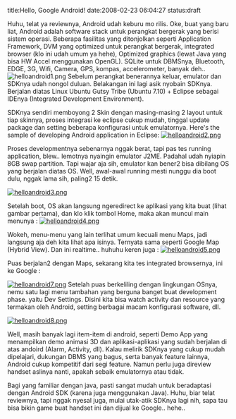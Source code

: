 title:Hello, Google Android!
date:2008-02-23 06:04:27
status:draft

Huhu, telat ya reviewnya, Android udah keburu mo rilis. Oke, buat yang baru liat, Android adalah software stack untuk perangkat bergerak yang berisi sistem operasi. Beberapa fasilitas yang ditonjolkan seperti Application Framework, DVM yang optimized untuk perangkat bergerak, integrated browser (klo ini udah umum ya hehe), Optimized graphics (lewat Java yang bisa HW Accel menggunakan OpenGL). SQLite untuk DBMSnya, Bluetooth, EDGE, 3G, Wifi, Camera, GPS, kompas, accelerometer, banyak deh..
<img src="http://kecebongsoft.files.wordpress.com/2008/02/helloandroid1.png" alt="helloandroid1.png" />
Sebelum perangkat benerannya keluar, emulator dan SDKnya udah nongol duluan. Belakangan ini lagi asik nyobain SDKnya. Berjalan diatas Linux Ubuntu Gutsy Tribe (Ubuntu 7.10) + Eclipse sebagai IDEnya (Integrated Development Environment).
<!--more-->
SDKnya sendiri memboyong 2 Skin dengan masing-masing 2 layout untuk tiap skinnya, proses integrasi ke eclipse cukup mudah, tinggal update package dan setting beberapa konfigurasi untuk emulatornya. Here's the sample of developing Android application in Eclipse:
<a href="http://kecebongsoft.files.wordpress.com/2008/02/helloandroid2.png" title="helloandroid2.png"><img src="http://kecebongsoft.files.wordpress.com/2008/02/helloandroid2.thumbnail.png" alt="helloandroid2.png" /></a>

Proses developmentnya sebenarnya nggak berat, tapi pas tes running application, blew.. lemotnya nyaingin emulator J2ME. Padahal udah nyiapin 8GB swap partition. Tapi wajar aja sih, emulator kan bener2 bisa dibilang OS yang berjalan diatas OS. Well, awal-awal running mesti nunggu dia boot dulu, nggak lama sih, paling2 15 detik.

<a href="http://kecebongsoft.files.wordpress.com/2008/02/helloandroid3.png" title="helloandroid3.png"><img src="http://kecebongsoft.files.wordpress.com/2008/02/helloandroid3.thumbnail.png" alt="helloandroid3.png" /></a>

Setelah boot, OS akan langsung ngeredirect ke aplikasi yang kita buat (lihat gambar pertama), dan klo klik tombol Home, maka akan muncul main menunya :
<a href="http://kecebongsoft.files.wordpress.com/2008/02/helloandroid4.png" title="helloandroid4.png"><img src="http://kecebongsoft.files.wordpress.com/2008/02/helloandroid4.thumbnail.png" alt="helloandroid4.png" /></a>

Wokeh, menu-menu yang lain terlihat umum kecuali menu Maps, jadi langsung aja deh kita lihat apa isinya. Ternyata sama seperti Google Map (Hybrid View). Dan ini realtime.. huhuhu keren juga :
<a href="http://kecebongsoft.files.wordpress.com/2008/02/helloandroid5.png" title="helloandroid5.png"><img src="http://kecebongsoft.files.wordpress.com/2008/02/helloandroid5.thumbnail.png" alt="helloandroid5.png" /></a>

Puas berjalan2 dengan Maps, sekarang kita tes integrated browsernya, ini ke Google :

<a href="http://kecebongsoft.files.wordpress.com/2008/02/helloandroid7.png" title="helloandroid7.png"><img src="http://kecebongsoft.files.wordpress.com/2008/02/helloandroid7.thumbnail.png" alt="helloandroid7.png" /></a>
Setelah puas berkeliling dengan lingkungan OSnya, nemu satu lagi menu tambahan yang berguna banget buat development phase. yaitu Dev Settings. Disini kita bisa watch activity dan resource yang termakan oleh Android, setting berbagai macam konfigurasi software, dll.

<a href="http://kecebongsoft.files.wordpress.com/2008/02/helloandroid8.png" title="helloandroid8.png"><img src="http://kecebongsoft.files.wordpress.com/2008/02/helloandroid8.thumbnail.png" alt="helloandroid8.png" /></a>

Well, masih banyak lagi item-item di android, seperti Demo App yang menampilkan demo animasi 3D dan aplikasi-aplikasi yang sudah berjalan di atas andoird (Alarm, Activity, dll). Kalau melirik SDKnya yang cukup mudah dipelajari, dukungan DBMS yang bagus, serta banyak feature lainnya, Android cukup kompetitif dari segi feature. Namun perlu juga direview handset aslinya nanti, apakah sebaik emulatornya atau tidak.

Bagi yang familiar dengan java, pasti sangat mudah untuk beradaptasi dengan Android SDK (karena juga menggunakan Java). Huhu, biar telat reviewnya, tapi nggak nyesal juga, mulai utak-atik SDKnya lagi nih, sapa tau bisa bikin game buat handset ini dan dijual ke Google.. hehe..